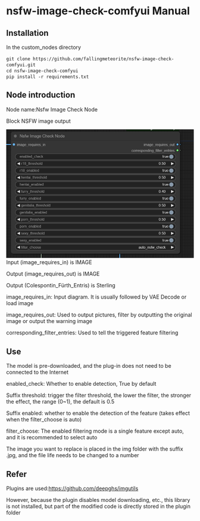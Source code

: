 # nsfw-image-check-comfyui Manual

## Installation
In the custom_nodes directory
```
git clone https://github.com/fallingmeteorite/nsfw-image-check-comfyui.git
cd nsfw-image-check-comfyui
pip install -r requirements.txt
```

## Node introduction
Node name:Nsfw Image Check Node

Block NSFW image output

![img.png](img.png)
Input (image_requires_in) is IMAGE

Output (image_requires_out) is IMAGE

Output (Colespontin_Fürth_Entris) is Sterling


image_requires_in: Input diagram. It is usually followed by VAE Decode or load image

image_requires_out: Used to output pictures, filter by outputting the original image or output the warning image

corresponding_filter_entries: Used to tell the triggered feature filtering


## Use
The model is pre-downloaded, and the plug-in does not need to be connected to the Internet

enabled_check: Whether to enable detection, True by default

Suffix threshold: trigger the filter threshold, the lower the filter, the stronger the effect, the range (0~1), the default is 0.5

Suffix enabled: whether to enable the detection of the feature (takes effect when the filter_choose is auto)

filter_choose: The enabled filtering mode is a single feature except auto, and it is recommended to select auto

The image you want to replace is placed in the img folder with the suffix .jpg, and the file life needs to be changed to a number

## Refer
Plugins are used:https://github.com/deepghs/imgutils

However, because the plugin disables model downloading, etc., this library is not installed, but part of the modified code is directly stored in the plugin folder



